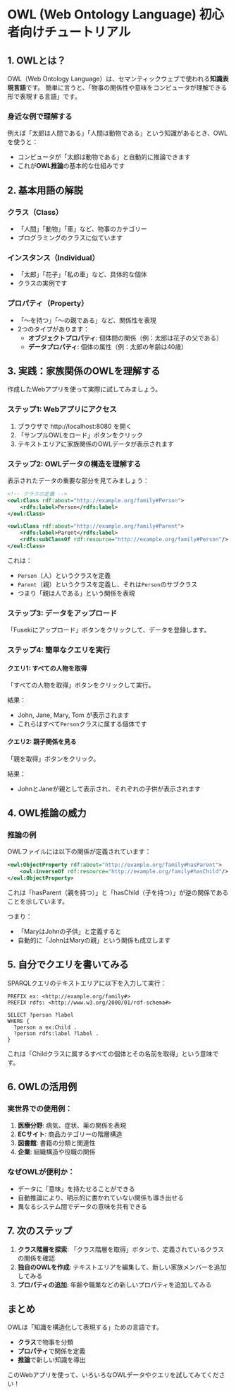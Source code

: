 # OWL (Web Ontology Language) 初心者向けチュートリアル

## 1. OWLとは？

OWL（Web Ontology Language）は、セマンティックウェブで使われる**知識表現言語**です。
簡単に言うと、「物事の関係性や意味をコンピュータが理解できる形で表現する言語」です。

### 身近な例で理解する

例えば「太郎は人間である」「人間は動物である」という知識があるとき、OWLを使うと：
- コンピュータが「太郎は動物である」と自動的に推論できます
- これが**OWL推論**の基本的な仕組みです

## 2. 基本用語の解説

### クラス（Class）
- 「人間」「動物」「車」など、物事のカテゴリー
- プログラミングのクラスに似ています

### インスタンス（Individual）
- 「太郎」「花子」「私の車」など、具体的な個体
- クラスの実例です

### プロパティ（Property）
- 「～を持つ」「～の親である」など、関係性を表現
- 2つのタイプがあります：
  - **オブジェクトプロパティ**: 個体間の関係（例：太郎は花子の父である）
  - **データプロパティ**: 個体の属性（例：太郎の年齢は40歳）

## 3. 実践：家族関係のOWLを理解する

作成したWebアプリを使って実際に試してみましょう。

### ステップ1: Webアプリにアクセス
1. ブラウザで http://localhost:8080 を開く
2. 「サンプルOWLをロード」ボタンをクリック
3. テキストエリアに家族関係のOWLデータが表示されます

### ステップ2: OWLデータの構造を理解する

表示されたデータの重要な部分を見てみましょう：

```xml
<!-- クラスの定義 -->
<owl:Class rdf:about="http://example.org/family#Person">
    <rdfs:label>Person</rdfs:label>
</owl:Class>

<owl:Class rdf:about="http://example.org/family#Parent">
    <rdfs:label>Parent</rdfs:label>
    <rdfs:subClassOf rdf:resource="http://example.org/family#Person"/>
</owl:Class>
```

これは：
- `Person`（人）というクラスを定義
- `Parent`（親）というクラスを定義し、それは`Person`のサブクラス
- つまり「親は人である」という関係を表現

### ステップ3: データをアップロード
「Fusekiにアップロード」ボタンをクリックして、データを登録します。

### ステップ4: 簡単なクエリを実行

#### クエリ1: すべての人物を取得
「すべての人物を取得」ボタンをクリックして実行。

結果：
- John, Jane, Mary, Tom が表示されます
- これらはすべて`Person`クラスに属する個体です

#### クエリ2: 親子関係を見る
「親を取得」ボタンをクリック。

結果：
- JohnとJaneが親として表示され、それぞれの子供が表示されます

## 4. OWL推論の威力

### 推論の例
OWLファイルには以下の関係が定義されています：
```xml
<owl:ObjectProperty rdf:about="http://example.org/family#hasParent">
    <owl:inverseOf rdf:resource="http://example.org/family#hasChild"/>
</owl:ObjectProperty>
```

これは「hasParent（親を持つ）」と「hasChild（子を持つ）」が逆の関係であることを示しています。

つまり：
- 「MaryはJohnの子供」と定義すると
- 自動的に「JohnはMaryの親」という関係も成立します

## 5. 自分でクエリを書いてみる

SPARQLクエリのテキストエリアに以下を入力して実行：

```sparql
PREFIX ex: <http://example.org/family#>
PREFIX rdfs: <http://www.w3.org/2000/01/rdf-schema#>

SELECT ?person ?label
WHERE {
  ?person a ex:Child .
  ?person rdfs:label ?label .
}
```

これは「Childクラスに属するすべての個体とその名前を取得」という意味です。

## 6. OWLの活用例

### 実世界での使用例：
1. **医療分野**: 病気、症状、薬の関係を表現
2. **ECサイト**: 商品カテゴリーの階層構造
3. **図書館**: 書籍の分類と関連性
4. **企業**: 組織構造や役職の関係

### なぜOWLが便利か：
- データに「意味」を持たせることができる
- 自動推論により、明示的に書かれていない関係も導き出せる
- 異なるシステム間でデータの意味を共有できる

## 7. 次のステップ

1. **クラス階層を探索**: 「クラス階層を取得」ボタンで、定義されているクラスの関係を確認
2. **独自のOWLを作成**: テキストエリアを編集して、新しい家族メンバーを追加してみる
3. **プロパティの追加**: 年齢や職業などの新しいプロパティを追加してみる

## まとめ

OWLは「知識を構造化して表現する」ための言語です。
- **クラス**で物事を分類
- **プロパティ**で関係を定義
- **推論**で新しい知識を導出

このWebアプリを使って、いろいろなOWLデータやクエリを試してみてください！